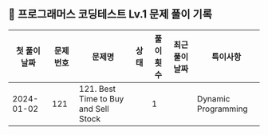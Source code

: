 ## 🚀 프로그래머스 코딩테스트 Lv.1 문제 풀이 기록

| **첫 풀이 날짜** | **문제 번호** | **문제명**                              | **상태** | **풀이 횟수** | **최근 풀이 날짜** | **특이사항**            |
|-------------|-----------|--------------------------------------|--------|-----------|--------------|---------------------|
| 2024-01-02  | 121       | 121. Best Time to Buy and Sell Stock |        | 1         |              | Dynamic Programming |